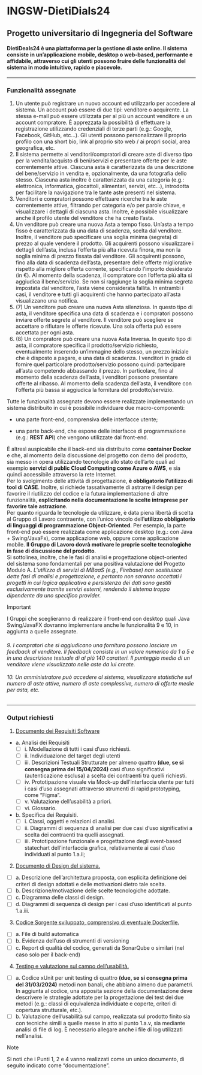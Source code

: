 # INGSW-DietiDials24
## Progetto universitario di Ingegneria del Software
#### DietiDeals24 è una piattaforma per la gestione di aste online. Il sistema consiste in un’applicazione mobile, desktop o web-based, performante e affidabile, attraverso cui gli utenti possono fruire delle funzionalità del sistema in modo intuitivo, rapido e piacevole.
****
### Funzionalità assegnate
1. Un utente può registrare un nuovo account ed utilizzarlo per accedere al sistema. Un account può essere di due tipi: venditore o acquirente. La stessa e-mail può essere utilizzata per al più un account venditore e un account compratore. È apprezzata la possibilità di effettuare la registrazione utilizzando credenziali di terze parti (e.g.: Google, Facebook, GitHub, etc…). Gli utenti possono personalizzare il proprio profilo con una short bio, link al proprio sito web / ai propri social, area geografica, etc. <br>
2. Il sistema permette ai venditori/compratori di creare aste di diverso tipo per la vendita/acquisto di beni/servizi e presentare offerte per le aste correntemente attive. Ciascuna asta è caratterizzata da una descrizione del bene/servizio in vendita e, opzionalmente, da una fotografia dello stesso. Ciascuna asta inoltre è caratterizzata da una categoria (e.g.: elettronica, informatica, giocattoli, alimentari, servizi, etc…), introdotta per facilitare la navigazione tra le tante aste presenti nel sistema.<br>
3. Venditori e compratori possono effettuare ricerche tra le aste correntemente attive, filtrando per categoria e/o per parole chiave, e visualizzare i dettagli di ciascuna asta. Inoltre, è possibile visualizzare anche il profilo utente del venditore che ha creato l’asta.<br>
4. Un venditore può creare una nuova Asta a tempo fisso. Un’asta a tempo fisso è caratterizzata da una data di scadenza, scelta dal venditore. Inoltre, il venditore può specificare una soglia minima (segreta) di prezzo al quale vendere il prodotto. Gli acquirenti possono visualizzare i dettagli dell’asta, inclusa l’offerta più alta ricevuta finora, ma non la soglia minima di prezzo fissata dal venditore. Gli acquirenti possono, fino alla data di scadenza dell’asta, presentare delle offerte migliorative rispetto alla migliore offerta corrente, specificando l’importo desiderato (in €). Al momento della scadenza, il compratore con l’offerta più alta si aggiudica il bene/servizio. Se non si raggiunge la soglia minima segreta impostata dal venditore, l’asta viene considerata fallita. In entrambi i casi, il venditore e tutti gli acquirenti che hanno partecipato all’asta visualizzano una notifica.<br>
7. (7) Un venditore può creare una nuova Asta silenziosa. In questo tipo di asta, il venditore specifica una data di scadenza e i compratori possono inviare offerte segrete al venditore. Il venditore può scegliere se accettare o rifiutare le offerte ricevute. Una sola offerta può essere accettata per ogni asta.<br>
8. (8) Un compratore può creare una nuova Asta Inversa. In questo tipo di asta, il compratore specifica il prodotto/servizio richiesto, eventualmente inserendo un’immagine dello stesso, un prezzo iniziale che è disposto a pagare, e una data di scadenza. I venditori in grado di fornire quel particolare prodotto/servizio possono quindi partecipare all’asta competendo abbassando il prezzo. In particolare, fino al momento della scadenza dell’asta, i venditori possono presentare offerte al ribasso. Al momento della scadenza dell’asta, il venditore con l’offerta più bassa si aggiudica la fornitura del prodotto/servizio.<br>


  Tutte le funzionalità assegnate devono essere realizzate implementando un sistema distribuito in cui è possibile individuare due macro-componenti:
* una parte front-end, comprensiva delle interfacce utente;
- una parte back-end, che espone delle interfacce di programmazione (e.g.: __REST API__) che vengono utilizzate dal front-end.


È altresì auspicabile che il back-end sia distribuito come __container Docker__ e che, al momento della discussione del progetto con demo del prodotto, sia messo in opera utilizzando tecnologie allo stato dell’arte quali ad esempio __servizi di public Cloud Computing come Azure o AWS__, e sia quindi accessibile attraverso la rete Internet.<br>
Per lo svolgimento delle attività di progettazione, __è obbligatorio l’utilizzo di tool di CASE__. Inoltre, si richiede tassativamente di astrarre il design per favorire il riutilizzo del codice e la futura implementazione di altre funzionalità, __esplicitando nella documentazione le scelte intraprese per favorire tale astrazione__.<br>
Per quanto riguarda le tecnologie da utilizzare, è data piena libertà di scelta al Gruppo di Lavoro contraente, con l’unico vincolo dell’__utilizzo obbligatorio di linguaggi di programmazione Object-Oriented__. Per esempio, la parte front-end può essere realizzata come applicazione desktop (e.g.: con Java + Swing/JavaFx), come applicazione web, oppure come applicazione mobile. __Il Gruppo di Lavoro dovrà motivare le proprie scelte tecnologiche in fase di discussione del prodotto__. <br>
Si sottolinea, inoltre, che le fasi di analisi e progettazione object-oriented del sistema sono fondamentali per una positiva valutazione del Progetto Modulo A. *L'utilizzo di servizi di MBaaS (e.g., Firebase) non sostituisce dette fasi di analisi e progettazione, e pertanto non saranno accettati i progetti in cui logica applicativa e persistenza dei dati sono gestiti esclusivamente tramite servizi esterni, rendendo il sistema troppo dipendente da uno specifico provider.*
> [!IMPORTANT]
> I Gruppi che sceglieranno di realizzare il front-end con desktop quali Java Swing/JavaFX dovranno implementare anche le funzionalità 9 e 10, in aggiunta a quelle assegnate.
> ###### *9. I compratori che si aggiudicano una fornitura possono lasciare un feedback al venditore. Il feedback consiste in un valore numerico da 1 a 5 e in una descrizione testuale di al più 140 caratteri. Il punteggio medio di un venditore viene visualizzato nelle aste da lui create.<br><br> 10. Un amministratore può accedere al sistema, visualizzare statistiche sul numero di aste attive, numero di aste complessive, numero di offerte medie per asta, etc.*
****
### Output richiesti
1. <ins>Documento dei Requisiti Software</ins>
  - a. Analisi dei Requisiti
    - [ ] i. Modellazione di tutti i casi d’uso richiesti.
    - [ ] ii. Individuazione del target degli utenti
    - [ ] iii. Descrizioni Testuali Strutturate per almeno quattro **(due, se si consegna prima del 15/04/2024)** casi d’uso significativi (autenticazione esclusa) a scelta dei contraenti tra quelli richiesti.
    - [ ] iv. Prototipazione visuale via Mock-up dell’interfaccia utente per tutti i casi d’uso assegnati attraverso strumenti di rapid prototyping, come “Figma”.
    - [ ] v. Valutazione dell’usabilità a priori.
    - [ ] vi. Glossario.
  - b. Specifica dei Requisiti.
    - [ ] i. Classi, oggetti e relazioni di analisi.
    - [ ] ii. Diagrammi di sequenza di analisi per due casi d’uso significativi a scelta dei contraenti tra quelli assegnati.
    - [ ] iii. Prototipazione funzionale e progettazione degli event-based statechart dell’interfaccia grafica, relativamente ai casi d’uso individuati al punto 1.a.ii;
2. <ins>Documento di Design del sistema.</ins>
  - [ ] a. Descrizione dell’architettura proposta, con esplicita definizione dei criteri di design adottati e delle motivazioni dietro tale scelta.
  - [ ] b. Descrizione/motivazione delle scelte tecnologiche adottate.
  - [ ] c. Diagramma delle classi di design.
  - [ ] d. Diagrammi di sequenza di design per i casi d’uso identificati al punto 1.a.iii.
3. <ins>Codice Sorgente sviluppato, comprensivo di eventuale Dockerfile.</ins>
  - [ ] a. File di build automatica
  - [ ] b. Evidenza dell’uso di strumenti di versioning
  - [ ] c. Report di qualità del codice, generati da SonarQube o similari (nel caso solo per il back-end)
4. <ins>Testing e valutazione sul campo dell’usabilità.</ins>
  - [ ] a. Codice xUnit per unit testing di quattro **(due, se si consegna prima del 31/03/2024)** metodi non banali, che abbiano almeno due parametri. In aggiunta al codice, una apposita sezione della documentazione deve descrivere le strategie adottate per la progettazione dei test dei due metodi (e.g.: classi di equivalenza individuate e coperte, criteri di copertura strutturale, etc.).
  - [ ] b. Valutazione dell’usabilità sul campo, realizzata sul prodotto finito sia con tecniche simili a quelle messe in atto al punto 1.a.v, sia mediante analisi di file di log. È necessario allegare anche i file di log utilizzati nell’analisi.
> [!NOTE]
> Si noti che i Punti 1, 2 e 4 vanno realizzati come un unico documento, di seguito indicato come “documentazione”.


